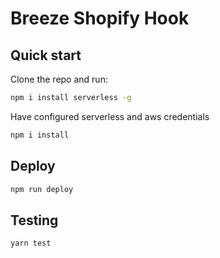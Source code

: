 # Breeze Shopify Hook

## Quick start
Clone the repo and run:

```bash
npm i install serverless -g
```
Have configured serverless and aws credentials
```bash
npm i install
```

## Deploy
```bash
npm run deploy
```

## Testing
```bash
yarn test
```
